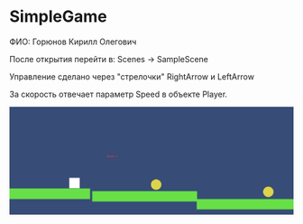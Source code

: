 # SimpleGame

ФИО: Горюнов Кирилл Олегович

После открытия перейти в: Scenes -> SampleScene

Управление сделано через "стрелочки" RightArrow и LeftArrow

За скорость отвечает параметр Speed в объекте Player.


![Иллюстрация к проекту](https://github.com/randnull/SimpleGame/blob/main/photo.png)
